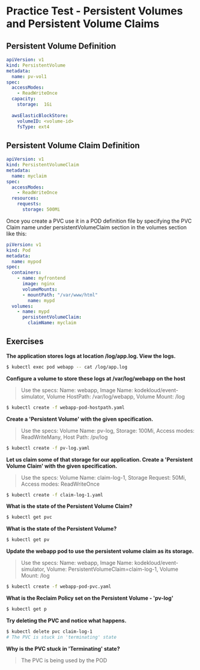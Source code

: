 # Practice Test - Persistent Volumes and Persistent Volume Claims

## Persistent Volume Definition

```yaml
apiVersion: v1
kind: PersistentVolume
metadata:
  name: pv-vol1
spec: 
  accessModes: 
    - ReadWriteOnce
  capacity:
    storage:  1Gi
  
  awsElasticBlockStore:
    volumeID: <volume-id>
    fsType: ext4
```

## Persistent Volume Claim Definition

```yaml
apiVersion: v1
kind: PersistentVolumeClaim
metadata:
  name: myclaim
spec:
  accessModes:
    - ReadWriteOnce
  resources:
    requests:
      storage: 500Mi
```

Once you create a PVC use it in a POD definition file by specifying the PVC Claim name under persistentVolumeClaim section in the volumes section like this:

```yaml
piVersion: v1
kind: Pod
metadata:
  name: mypod
spec:
  containers:
    - name: myfrontend
      image: nginx
      volumeMounts:
      - mountPath: "/var/www/html"
        name: mypd
  volumes:
    - name: mypd
      persistentVolumeClaim:
        claimName: myclaim
```

## Exercises

**The application stores logs at location /log/app.log. View the logs.**

```bash
$ kubectl exec pod webapp -- cat /log/app.log
```

**Configure a volume to store these logs at /var/log/webapp on the host**

> Use the specs: Name: webapp, Image Name: kodekloud/event-simulator, Volume HostPath: /var/log/webapp, Volume Mount: /log

```bash
$ kubectl create -f webapp-pod-hostpath.yaml
```

**Create a 'Persistent Volume' with the given specification.**

> Use the specs: Volume Name: pv-log, Storage: 100Mi, Access modes: ReadWriteMany, Host Path: /pv/log

```bash
$ kubectl create -f pv-log.yaml
```

**Let us claim some of that storage for our application. Create a 'Persistent Volume Claim' with the given specification.**

> Use the specs: Volume Name: claim-log-1, Storage Request: 50Mi, Access modes: ReadWriteOnce

```bash
$ kubectl create -f claim-log-1.yaml
```

**What is the state of the Persistent Volume Claim?**

```bash
$ kubectl get pvc
```

**What is the state of the Persistent Volume?**

```bash
$ kubectl get pv
```

**Update the webapp pod to use the persistent volume claim as its storage.**

> Use the specs: Name: webapp, Image Name: kodekloud/event-simulator, Volume: PersistentVolumeClaim=claim-log-1, Volume Mount: /log

```bash
$ kubectl create -f webapp-pod-pvc.yaml
```

**What is the Reclaim Policy set on the Persistent Volume - 'pv-log'**

```bash
$ kubectl get p
```

**Try deleting the PVC and notice what happens.**

```bash
$ kubectl delete pvc claim-log-1
# The PVC is stuck in 'terminating' state
```

**Why is the PVC stuck in 'Terminating' state?**

> The PVC is being used by the POD
